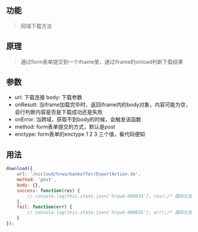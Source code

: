 


## 功能

> 同域下载方法

## 原理

> 通过form表单提交到一个iframe里，通过iframe的onload判断下载结果 

## 参数

  - url: 下载连接   body: 下载参数
  - onResult: 当iframe加载完毕时，返回iframe内的body对象，内容可能为空，自行判断内容是否是下载成功还是失败
  - onError: 当跨域，获取不到body的时候，会触发该函数
  - method: form表单提交的方式，默认是post
  - enctype: form表单的enctype 1 2 3 三个值，看代码便知

## 用法

```js
download({
    url: '/nccloud/hrwa/bankoffer/ExportAction.do',
    method: 'post',
    body: {},
    success: function(res) {
        // console.log(this.state.json['hrpub-000034'], res);/* 国际化处理： 成功了*/
    },
    fail: function(err) {
        // console.log(this.state.json['hrpub-000035'], err);/* 国际化处理： 出错了*/
    }
});
```
